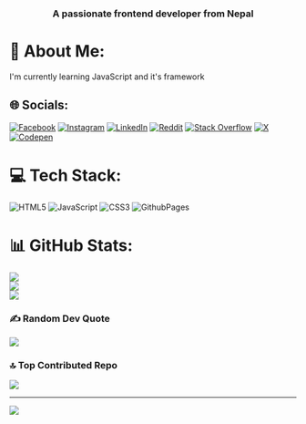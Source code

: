 <h3 align="center">A passionate frontend developer from Nepal</h3>

# 💫 About Me:
I'm currently learning JavaScript and it's framework


## 🌐 Socials:
[![Facebook](https://img.shields.io/badge/Facebook-%231877F2.svg?logo=Facebook&logoColor=white)](https://facebook.com/aditya.thapa.13) [![Instagram](https://img.shields.io/badge/Instagram-%23E4405F.svg?logo=Instagram&logoColor=white)](https://instagram.com/aadityaa_thapa) [![LinkedIn](https://img.shields.io/badge/LinkedIn-%230077B5.svg?logo=linkedin&logoColor=white)](https://linkedin.com/in/aaditya-thapa-8b454b310) [![Reddit](https://img.shields.io/badge/Reddit-%23FF4500.svg?logo=Reddit&logoColor=white)](https://reddit.com/user/saan_69) [![Stack Overflow](https://img.shields.io/badge/-Stackoverflow-FE7A16?logo=stack-overflow&logoColor=white)](https://stackoverflow.com/users/25649832) [![X](https://img.shields.io/badge/X-black.svg?logo=X&logoColor=white)](https://x.com/Aaditya_616) [![Codepen](https://img.shields.io/badge/Codepen-000000?style=for-the-badge&logo=codepen&logoColor=white)](https://codepen.io/Aaditya-Thapa) 

# 💻 Tech Stack:
![HTML5](https://img.shields.io/badge/html5-%23E34F26.svg?style=for-the-badge&logo=html5&logoColor=white) ![JavaScript](https://img.shields.io/badge/javascript-%23323330.svg?style=for-the-badge&logo=javascript&logoColor=%23F7DF1E) ![CSS3](https://img.shields.io/badge/css3-%231572B6.svg?style=for-the-badge&logo=css3&logoColor=white) ![GithubPages](https://img.shields.io/badge/github%20pages-121013?style=for-the-badge&logo=github&logoColor=white)
# 📊 GitHub Stats:
![](https://github-readme-stats.vercel.app/api?username=Aadithapa456&theme=dark&hide_border=false&include_all_commits=true&count_private=false)<br/>
![](https://github-readme-streak-stats.herokuapp.com/?user=Aadithapa456&theme=dark&hide_border=false)<br/>
![](https://github-readme-stats.vercel.app/api/top-langs/?username=Aadithapa456&theme=dark&hide_border=false&include_all_commits=true&count_private=false&layout=compact)


### ✍️ Random Dev Quote
![](https://quotes-github-readme.vercel.app/api?type=horizontal&theme=radical)

### 🔝 Top Contributed Repo
![](https://github-contributor-stats.vercel.app/api?username=Aadithapa456&limit=5&theme=dark&combine_all_yearly_contributions=true)

---
[![](https://visitcount.itsvg.in/api?id=Aadithapa456&icon=0&color=0)](https://visitcount.itsvg.in)


  
<!-- Proudly created with GPRM ( https://gprm.itsvg.in ) -->

